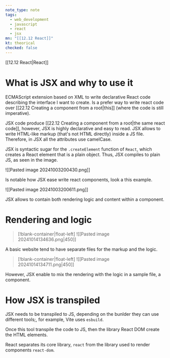 ```yaml
---
note_type: note
tags:
  - web_development
  - javascript
  - react
  - jsx
mn: "[[12.12 React]]"
kt: theorical
checked: false
---
```

[[12.12 React|React]]

# What is JSX and why to use it 
ECMAScript extension based on XML to write declarative React code describing the interface I want to create. Is a prefer way to write react code over [[22.12 Creating a component from a root|this]] (where the code is still imperative). 

JSX code produce [[22.12 Creating a component from a root|the same react code]], however, JSX is highly declarative and easy to read. JSX allows to write HTML-like markup (that's not HTML directly) inside a JS file. Therefore, in JSX all the attributes use camelCase. 

JSX is syntactic sugar for the `.createElement` function of `React`, which creates a React element that is a plain object. Thus, JSX compiles to plain JS, as seen in the image. 

![[Pasted image 20241003200430.png]]

Is notable how JSX ease write react components, look a this example.

![[Pasted image 20241003200611.png]]

JSX allows to contain both rendering logic and content within a component. 

# Rendering and logic
>[!blank-container|float-left]
>![[Pasted image 20241014134636.png|450]]

A basic website tend to have separate files for the markup and the logic. 






>[!blank-container|float-left]
>![[Pasted image 20241014134711.png|450]]

However, JSX enable to mix the rendering with the logic in a sample file, a component. 








# How JSX is transpiled
JSX needs to be transpiled to JS, depending on the bunlder they can use different tools;, for example, Vite uses `esbuild`.

Once this tool transpile the code to JS, then the library React DOM create the HTML elements. 

React separates its core library, `react` from the library used to render components `react-dom`. 